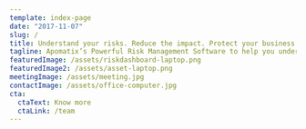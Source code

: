 ```yaml
---
template: index-page
date: "2017-11-07"
slug: /
title: Understand your risks. Reduce the impact. Protect your business
tagline: Apomatix’s Powerful Risk Management Software to help you understand, fix and manage all your organisation’s risks.
featuredImage: /assets/riskdashboard-laptop.png
featuredImage2: /assets/asset-laptop.png
meetingImage: /assets/meeting.jpg
contactImage: /assets/office-computer.jpg
cta:
  ctaText: Know more
  ctaLink: /team
---
```

